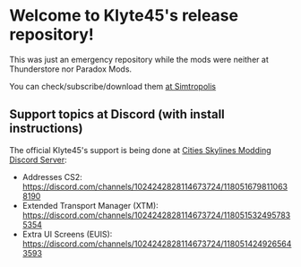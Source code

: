 # Welcome to Klyte45's release repository!

This was just an emergency repository while the mods were neither at Thunderstore nor Paradox Mods.

You can check/subscribe/download them [at Simtropolis](https://community.simtropolis.com/profile/253604-klyte45/)

## Support topics at Discord (with install instructions)

The official Klyte45's support is being done at [Cities Skylines Modding Discord Server](https://discord.gg/GCH8A2DD9B):

- Addresses CS2: https://discord.com/channels/1024242828114673724/1180516798110638190
- Extended Transport Manager (XTM): https://discord.com/channels/1024242828114673724/1180515324957835354
- Extra UI Screens (EUIS): https://discord.com/channels/1024242828114673724/1180514249265643593
